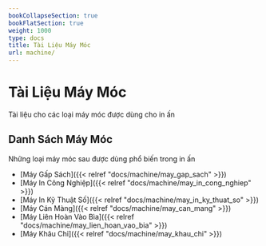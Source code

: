 ```yaml
---
bookCollapseSection: true
bookFlatSection: true
weight: 1000
type: docs
title: Tài Liệu Máy Móc
url: machine/
---
```


# Tài Liệu Máy Móc

Tài liệu cho các loại máy móc được dùng cho in ấn

## Danh Sách Máy Móc

Những loại máy móc sau được dùng phổ biến trong in ấn

- [Máy Gấp Sách]({{< relref "docs/machine/may_gap_sach" >}})
- [Máy In Công Nghiệp]({{< relref "docs/machine/may_in_cong_nghiep" >}})
- [Máy In Kỹ Thuật Số]({{< relref "docs/machine/may_in_ky_thuat_so" >}})
- [Máy Cán Màng]({{< relref "docs/machine/may_can_mang" >}})
- [Máy Liên Hoàn Vào Bìa]({{< relref "docs/machine/may_lien_hoan_vao_bia" >}})
- [Máy Khâu Chỉ]({{< relref "docs/machine/may_khau_chi" >}})


